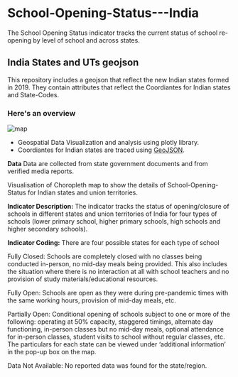 # School-Opening-Status---India
The School Opening Status indicator tracks the current status of school re-opening by level of school and across states.

## India States and UTs geojson

This repository includes a geojson that reflect the new Indian states formed in 2019.
They contain attributes that reflect the Coordiantes for Indian states and State-Codes.

### Here's an overview
![map](https://user-images.githubusercontent.com/74760284/140642670-16d77dcf-02c5-4c40-8176-b2fa44a007f1.png)

 - Geospatial Data Visualization and analysis using plotly library.
 - Coordiantes for Indian states are traced using [GeoJSON](http://geojson.io/).
 
**Data**
Data are collected from state government documents and from verified media reports.

Visualisation of Choropleth map to show the details of School-Opening-Status for Indian states and union territories. 

**Indicator Description:** The indicator tracks the status of opening/closure of schools in different states and union territories of India for four types of schools (lower primary school, higher primary schools, high schools and higher secondary schools).

**Indicator Coding:** There are four possible states for each type of school

Fully Closed: Schools are completely closed with no classes being conducted in-person, no mid-day meals being provided. This also includes the situation where there is no interaction at all with school teachers and no provision of study materials/educational resources.

Fully Open: Schools are open as they were during pre-pandemic times with the same working hours, provision of mid-day meals, etc.

Partially Open: Conditional opening of schools subject to one or more of the following: operating at 50% capacity, staggered timings, alternate day functioning, in-person classes but no mid-day meals, optional attendance for in-person classes, student visits to school without regular classes, etc. The particulars for each state can be viewed under ‘additional information’ in the pop-up box on the map.

Data Not Available: No reported data was found for the state/region.
 


